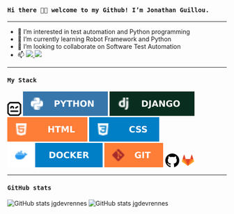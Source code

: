 <h4 >
  <samp> Hi there 👋🏾  welcome to my Github! I’m Jonathan Guillou.</samp>
</h4>

---

- 👀 I’m interested in test automation and Python programming
- 🌱 I’m currently learning Robot Framework and Python
- 💞️ I’m looking to collaborate on Software Test Automation
- 📫 <a href= "https://www.linkedin.com/in/johnguillou/"><img src="https://img.icons8.com/material/24/000000/linkedin--v1.png"/> </a> <a href= "https://twitter.com/Guilloujohn"><img src="https://img.icons8.com/material-outlined/24/000000/twitter.png"/></a>

---

<h4 >
  <samp>My Stack</samp>
</h4>
<p >
<img src="Img/ROBOTFRAMEWORK.png" /> <img src="Img/PYTHON.svg" /> <img src="Img/DJANGO.svg" /> <img src="Img/HTML.svg" /> <img src="Img/CSS.svg" />  <img src="Img/DOCKER.svg" /> <img src="Img/GIT.svg" /> <img src="Img/GITHUB.png" /> <img src="Img/GITLAB.png" />
</p>

---

<h4 >
  <samp>GitHub stats</samp>
</h4>

![GitHub stats jgdevrennes](https://github-readme-stats.vercel.app/api?username=jgdevrennes&show_icons=true&theme=tokyonight)
![GitHub stats jgdevrennes](https://github-readme-stats.vercel.app/api/top-langs/?username=jgdevrennes&hide=css,html&layout=compact&theme=tokyonight)
